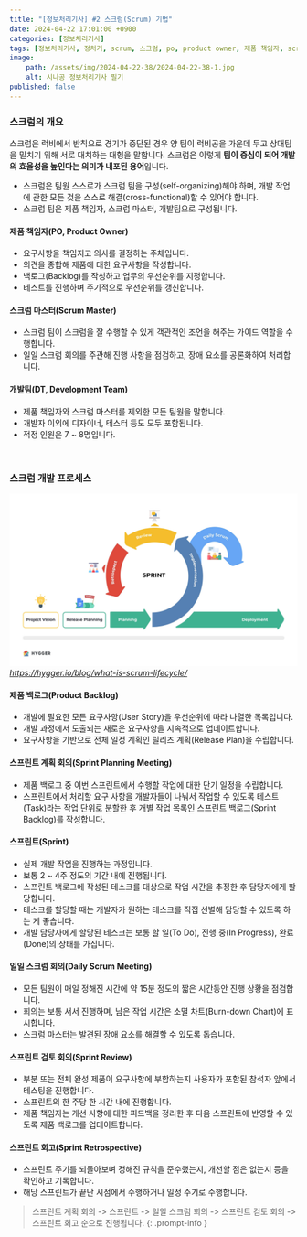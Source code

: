 ```yaml
---
title: "[정보처리기사] #2 스크럼(Scrum) 기법"
date: 2024-04-22 17:01:00 +0900
categories: [정보처리기사]
tags: [정보처리기사, 정처기, scrum, 스크럼, po, product owner, 제품 책임자, scrum master, 스크럼 마스터, dt, development team, 개발팀, product backlog, 제품 백로그, backlog, 백로그, sprint planning meeting, 스프린트 계획 회의, sprint, 스프린트, daily scrum meeting, 일일 스크럼 회의, sprint review, 스프린트 검토 회의, sprint retrospective, 스프린트 회고]
image:
    path: /assets/img/2024-04-22-38/2024-04-22-38-1.jpg
    alt: 시나공 정보처리기사 필기
published: false
---
```


### 스크럼의 개요

스크럼은 럭비에서 반칙으로 경기가 중단된 경우 양 팀이 럭비공을 가운데 두고 상대팀을 밀치기 위해 서로 대치하는 대형을 말합니다. 스크럼은 이렇게 **팀이 중심이 되어 개발의 효율성을 높인다는 의미가 내포된 용어**입니다.

- 스크럼은 팀원 스스로가 스크럼 팀을 구성(self-organizing)해야 하며, 개발 작업에 관한 모든 것을 스스로 해결(cross-functional)할 수 있어야 합니다.
- 스크럼 팀은 제품 책임자, 스크럼 마스터, 개발팀으로 구성됩니다.

#### 제품 책임자(PO, Product Owner)

- 요구사항을 책임지고 의사를 결정하는 주체입니다.
- 의견을 종합해 제품에 대한 요구사항을 작성합니다.
- 백로그(Backlog)를 작성하고 업무의 우선순위를 지정합니다.
- 테스트를 진행하며 주기적으로 우선순위를 갱신합니다.

#### 스크럼 마스터(Scrum Master)

- 스크럼 팀이 스크럼을 잘 수행할 수 있게 객관적인 조언을 해주는 가이드 역할을 수행합니다.
- 일일 스크럼 회의를 주관해 진행 사항을 점검하고, 장애 요소를 공론화하여 처리합니다.

#### 개발팀(DT, Development Team)

- 제품 책임자와 스크럼 마스터를 제외한 모든 팀원을 말합니다.
- 개발자 이외에 디자이너, 테스터 등도 모두 포함됩니다.
- 적정 인원은 7 ~ 8명입니다.

&nbsp;

### 스크럼 개발 프로세스

![스크럼 개발 프로세스](/assets/img/2024-04-22-39/2024-04-22-39-1.png)
_https://hygger.io/blog/what-is-scrum-lifecycle/_

#### 제품 백로그(Product Backlog)

- 개발에 필요한 모든 요구사항(User Story)을 우선순위에 따라 나열한 목록입니다.
- 개발 과정에서 도출되는 새로운 요구사항을 지속적으로 업데이트합니다.
- 요구사항을 기반으로 전체 일정 계획인 릴리즈 계획(Release Plan)을 수립합니다.

#### 스프린트 계획 회의(Sprint Planning Meeting)

- 제품 백로그 중 이번 스프린트에서 수행할 작업에 대한 단기 일정을 수립합니다.
- 스프린트에서 처리할 요구 사항을 개발자들이 나눠서 작업할 수 있도록 테스트(Task)라는 작업 단위로 분할한 후 개별 작업 목록인 스프린트 백로그(Sprint Backlog)를 작성합니다.

#### 스프린트(Sprint)

- 실제 개발 작업을 진행하는 과정입니다.
- 보통 2 ~ 4주 정도의 기간 내에 진행됩니다.
- 스프린트 백로그에 작성된 테스크를 대상으로 작업 시간을 추정한 후 담당자에게 할당합니다.
- 테스크를 할당할 때는 개발자가 원하는 테스크를 직접 선별해 담당할 수 있도록 하는 게 좋습니다.
- 개발 담당자에게 할당된 테스크는 보통 할 일(To Do), 진행 중(In Progress), 완료(Done)의 상태를 가집니다.

#### 일일 스크럼 회의(Daily Scrum Meeting)

- 모든 팀원이 매일 정해진 시간에 약 15분 정도의 짧은 시간동안 진행 상황을 점검합니다.
- 회의는 보통 서서 진행하며, 남은 작업 시간은 소멸 차트(Burn-down Chart)에 표시합니다.
- 스크럼 마스터는 발견된 장애 요소를 해결할 수 있도록 돕습니다.

#### 스프린트 검토 회의(Sprint Review)

- 부분 또는 전체 완성 제품이 요구사항에 부합하는지 사용자가 포함된 참석자 앞에서 테스팅을 진행합니다.
- 스프린트의 한 주당 한 시간 내에 진행합니다.
- 제품 책임자는 개선 사항에 대한 피드백을 정리한 후 다음 스프린트에 반영할 수 있도록 제품 백로그를 업데이트합니다.

#### 스프린트 회고(Sprint Retrospective)

- 스프린트 주기를 되돌아보며 정해진 규칙을 준수했는지, 개선할 점은 없는지 등을 확인하고 기록합니다.
- 해당 스프린트가 끝난 시점에서 수행하거나 일정 주기로 수행합니다.

> 스프린트 계획 회의 -> 스프린트 -> 일일 스크럼 회의 -> 스프린트 검토 회의 -> 스프린트 회고 순으로 진행됩니다.
{: .prompt-info }